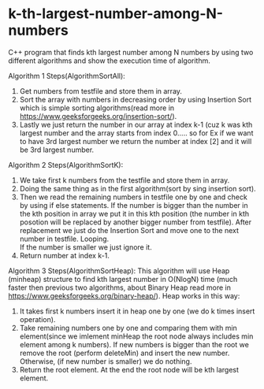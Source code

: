 # k-th-largest-number-among-N-numbers
C++ program that finds kth largest number among N numbers by using two different algorithms and show the execution time of algorithm. 

Algorithm 1 Steps(AlgorithmSortAll): 
1) Get numbers from testfile and store them in array. 
2) Sort the array with numbers in decreasing order by using Insertion Sort which is simple sorting algorithms(read more in https://www.geeksforgeeks.org/insertion-sort/).
3) Lastly we just return the number in our array at index k-1 (cuz k was kth largest number and the array starts from index 0..... so for Ex if we want to have 3rd largest number we return the number at index [2] and it will be 3rd largest number.

Algorithm 2 Steps(AlgorithmSortK): 
1) We take first k numbers from the testfile and store them in array. 
2) Doing the same thing as in the first algorithm(sort by sing insertion sort).
3) Then we read the remaining numbers in testfile one by one and check by using if else statements. 
If the number is bigger than the number in the kth position in array we put it in this kth position (the number in kth posotion will be replaced by another bigger number from testfile). After replacement we just do the Insertion Sort and move one to the next number in testfile. Looping.  
If the number is smaller we just ignore it. 
4) Return number at index k-1.

Algorithm 3 Steps(AlgorithmSortHeap): 
This algorithm will use Heap (minheap) structure to find kth largest number in O(NlogN) time (much faster then previous two algorithms, about Binary Heap read more in https://www.geeksforgeeks.org/binary-heap/). Heap works in this way: 
1) It takes first k numbers insert it in heap one by one (we do k times insert operation).
2) Take remaining numbers one by one and comparing them with min element(since we imlement minHeap the root node always includes min element among k numbers). If new numbers is bigger than the root we remove the root (perform deleteMin) and insert the new number. Otherwise, (if new number is smaller) we do nothing.
3) Return the root element. At the end the root node will be kth largest element. 
